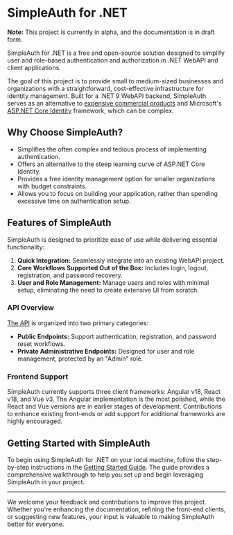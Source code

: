 # SimpleAuth for .NET

**Note:** This project is currently in alpha, and the documentation is in draft form.

SimpleAuth for .NET is a free and open-source solution designed to simplify user and role-based authentication and authorization in .NET WebAPI and client applications.

The goal of this project is to provide small to medium-sized businesses and organizations with a straightforward, cost-effective infrastructure for identity management. Built for a .NET 9 WebAPI backend, SimpleAuth serves as an alternative to [expensive commercial products](./documentation/background.md#other-commercial-providers) and Microsoft's [ASP.NET Core Identity](https://learn.microsoft.com/en-us/aspnet/core/security/authentication/identity) framework, which can be complex.

## Why Choose SimpleAuth?

- Simplifies the often complex and tedious process of implementing authentication.
- Offers an alternative to the steep learning curve of ASP.NET Core Identity.
- Provides a free identity management option for smaller organizations with budget constraints.
- Allows you to focus on building your application, rather than spending excessive time on authentication setup.

## Features of SimpleAuth

SimpleAuth is designed to prioritize ease of use while delivering essential functionality:

1. **Quick Integration:** Seamlessly integrate into an existing WebAPI project.
2. **Core Workflows Supported Out of the Box:** Includes login, logout, registration, and password recovery.
3. **User and Role Management:** Manage users and roles with minimal setup, eliminating the need to create extensive UI from scratch.

### API Overview

[The API](./documentation/api.md) is organized into two primary categories:

- **Public Endpoints:** Support authentication, registration, and password reset workflows.
- **Private Administrative Endpoints:** Designed for user and role management, protected by an "Admin" role.

### Frontend Support

SimpleAuth currently supports three client frameworks: Angular v18, React v18, and Vue v3. The Angular implementation is the most polished, while the React and Vue versions are in earlier stages of development. Contributions to enhance existing front-ends or add support for additional frameworks are highly encouraged.

## Getting Started with SimpleAuth

To begin using SimpleAuth for .NET on your local machine, follow the step-by-step instructions in the [Getting Started Guide](./documentation/index.md). The guide provides a comprehensive walkthrough to help you set up and begin leveraging SimpleAuth in your project.

---

We welcome your feedback and contributions to improve this project. Whether you're enhancing the documentation, refining the front-end clients, or suggesting new features, your input is valuable to making SimpleAuth better for everyone.
